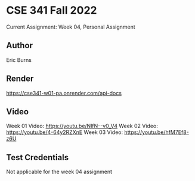 # CSE 341 Fall 2022
Current Assignment: Week 04, Personal Assignment

## Author
Eric Burns

## Render
https://cse341-w01-pa.onrender.com/api-docs

## Video
Week 01 Video: https://youtu.be/NlfN--v0_V4
Week 02 Video: https://youtu.be/4-64y2RZXnE
Week 03 Video: https://youtu.be/hfM7Ef8-z6U

## Test Credentials
Not applicable for the week 04 assignment

